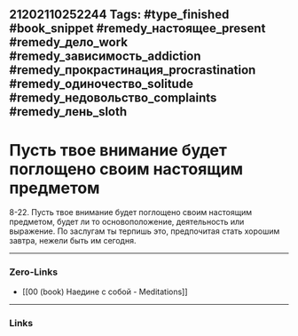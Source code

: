 21202110252244
Tags: #type_finished #book_snippet #remedy_настоящее_present #remedy_дело_work #remedy_зависимость_addiction #remedy_прокрастинация_procrastination #remedy_одиночество_solitude #remedy_недовольство_complaints #remedy_лень_sloth
---
# Пусть твое внимание будет поглощено своим настоящим предметом

 8-22. Пусть твое внимание будет поглощено своим настоящим предметом, будет ли то основоположение, деятельность или выражение. По заслугам ты терпишь это, предпочитая стать хорошим завтра, нежели быть им сегодня. 

---
### Zero-Links
- [[00 (book) Наедине с собой - Meditations]]
---
### Links
